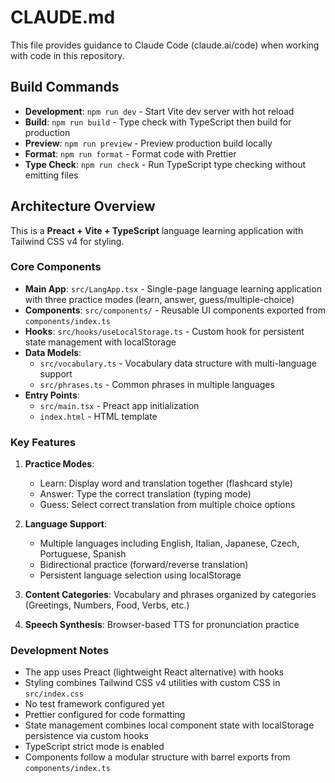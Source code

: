 # CLAUDE.md

This file provides guidance to Claude Code (claude.ai/code) when working with code in this repository.

## Build Commands

- **Development**: `npm run dev` - Start Vite dev server with hot reload
- **Build**: `npm run build` - Type check with TypeScript then build for production
- **Preview**: `npm run preview` - Preview production build locally
- **Format**: `npm run format` - Format code with Prettier
- **Type Check**: `npm run check` - Run TypeScript type checking without emitting files

## Architecture Overview

This is a **Preact + Vite + TypeScript** language learning application with Tailwind CSS v4 for styling.

### Core Components

- **Main App**: `src/LangApp.tsx` - Single-page language learning application with three practice modes (learn, answer, guess/multiple-choice)
- **Components**: `src/components/` - Reusable UI components exported from `components/index.ts`
- **Hooks**: `src/hooks/useLocalStorage.ts` - Custom hook for persistent state management with localStorage
- **Data Models**:
  - `src/vocabulary.ts` - Vocabulary data structure with multi-language support
  - `src/phrases.ts` - Common phrases in multiple languages
- **Entry Points**:
  - `src/main.tsx` - Preact app initialization
  - `index.html` - HTML template

### Key Features

1. **Practice Modes**:
   - Learn: Display word and translation together (flashcard style)
   - Answer: Type the correct translation (typing mode)
   - Guess: Select correct translation from multiple choice options

2. **Language Support**:
   - Multiple languages including English, Italian, Japanese, Czech, Portuguese, Spanish
   - Bidirectional practice (forward/reverse translation)
   - Persistent language selection using localStorage

3. **Content Categories**: Vocabulary and phrases organized by categories (Greetings, Numbers, Food, Verbs, etc.)

4. **Speech Synthesis**: Browser-based TTS for pronunciation practice

### Development Notes

- The app uses Preact (lightweight React alternative) with hooks
- Styling combines Tailwind CSS v4 utilities with custom CSS in `src/index.css`
- No test framework configured yet
- Prettier configured for code formatting
- State management combines local component state with localStorage persistence via custom hooks
- TypeScript strict mode is enabled
- Components follow a modular structure with barrel exports from `components/index.ts`
